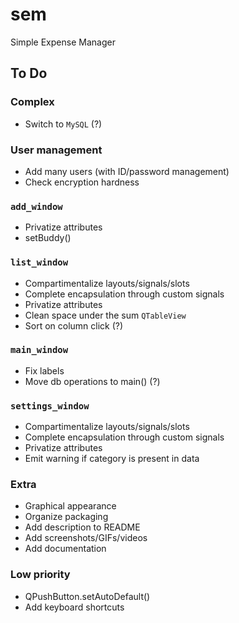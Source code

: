 # sem
Simple Expense Manager


## To Do

### Complex
+ Switch to `MySQL` (?)

### User management
+ Add many users (with ID/password management)
+ Check encryption hardness

### `add_window`
+ Privatize attributes
+ setBuddy()

### `list_window`
+ Compartimentalize layouts/signals/slots
+ Complete encapsulation through custom signals
+ Privatize attributes
+ Clean space under the sum `QTableView`
+ Sort on column click (?)

### `main_window`
+ Fix labels
+ Move db operations to main() (?)

### `settings_window`
+ Compartimentalize layouts/signals/slots
+ Complete encapsulation through custom signals
+ Privatize attributes
+ Emit warning if category is present in data

### Extra
+ Graphical appearance
+ Organize packaging
+ Add description to README
+ Add screenshots/GIFs/videos
+ Add documentation

### Low priority
+ QPushButton.setAutoDefault()
+ Add keyboard shortcuts
